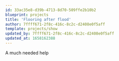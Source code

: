 ```yaml
---
id: 33ac35e8-d39b-4713-8d70-509ffe2b10b2
blueprint: projects
title: 'Flooring after flood'
author: 7ffff671-2f8c-416c-8c2c-d2408e0f5aff
template: projects/show
updated_by: 7ffff671-2f8c-416c-8c2c-d2408e0f5aff
updated_at: 1658162388
---
```

A much needed help